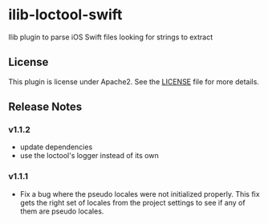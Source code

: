 # ilib-loctool-swift

Ilib plugin to parse iOS Swift files looking for strings to extract

## License

This plugin is license under Apache2. See the [LICENSE](./LICENSE)
file for more details.

## Release Notes

### v1.1.2

- update dependencies
- use the loctool's logger instead of its own

### v1.1.1

- Fix a bug where the pseudo locales were not initialized properly.
  This fix gets the right set of locales from the project settings to
  see if any of them are pseudo locales.

